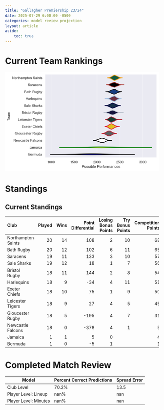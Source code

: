 ```yaml
---  
title: "Gallagher Premiership 23/24"  
date: 2025-07-29 6:00:00 -0500  
categories: model review projection  
layout: article  
aside:  
    toc: true  
---
```

# Current Team Rankings


![Club Rankings](plots/rankings_Gallagher_Premiership_2324.png)
# Standings

## Current Standings


| Club               |   Played |   Wins |   Point Differential |   Losing Bonus Points |   Try Bonus Points |   Competition Points |
|:-------------------|---------:|-------:|---------------------:|----------------------:|-------------------:|---------------------:|
| Northampton Saints |       20 |     14 |                  108 |                     2 |                 10 |                   68 |
| Bath Rugby         |       20 |     12 |                  102 |                     6 |                 11 |                   65 |
| Saracens           |       19 |     11 |                  133 |                     3 |                 10 |                   57 |
| Sale Sharks        |       19 |     12 |                   18 |                     1 |                  7 |                   56 |
| Bristol Rugby      |       18 |     11 |                  144 |                     2 |                  8 |                   54 |
| Harlequins         |       18 |      9 |                  -34 |                     4 |                 11 |                   51 |
| Exeter Chiefs      |       18 |     10 |                   75 |                     1 |                  9 |                   50 |
| Leicester Tigers   |       18 |      9 |                   27 |                     4 |                  5 |                   45 |
| Gloucester Rugby   |       18 |      5 |                 -195 |                     4 |                  7 |                   31 |
| Newcastle Falcons  |       18 |      0 |                 -378 |                     4 |                  1 |                    5 |
| Jamaica            |        1 |      1 |                    5 |                     0 |                    |                    4 |
| Bermuda            |        1 |      0 |                   -5 |                     1 |                    |                    1 |



# Completed Match Review


| Model | Percent Correct Predictions | Spread Error |
| ------ | ------ | ------ |
| Club Level | 70.2% | 13.5 |
| Player Level: Lineup | nan% | nan |
| Player Level: Minutes | nan% | nan |

